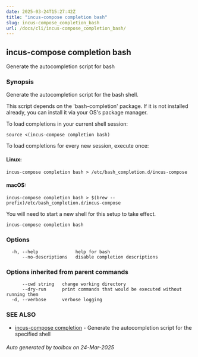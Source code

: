 ```yaml
---
date: 2025-03-24T15:27:42Z
title: "incus-compose completion bash"
slug: incus-compose_completion_bash
url: /docs/cli/incus-compose_completion_bash/
---
```

## incus-compose completion bash

Generate the autocompletion script for bash

### Synopsis

Generate the autocompletion script for the bash shell.

This script depends on the 'bash-completion' package.
If it is not installed already, you can install it via your OS's package manager.

To load completions in your current shell session:

	source <(incus-compose completion bash)

To load completions for every new session, execute once:

#### Linux:

	incus-compose completion bash > /etc/bash_completion.d/incus-compose

#### macOS:

	incus-compose completion bash > $(brew --prefix)/etc/bash_completion.d/incus-compose

You will need to start a new shell for this setup to take effect.


```
incus-compose completion bash
```

### Options

```
  -h, --help              help for bash
      --no-descriptions   disable completion descriptions
```

### Options inherited from parent commands

```
      --cwd string   change working directory
      --dry-run      print commands that would be executed without running them
  -d, --verbose      verbose logging
```

### SEE ALSO

* [incus-compose completion](incus-compose/docs/cli/incus-compose_completion/)	 - Generate the autocompletion script for the specified shell

###### Auto generated by toolbox on 24-Mar-2025
